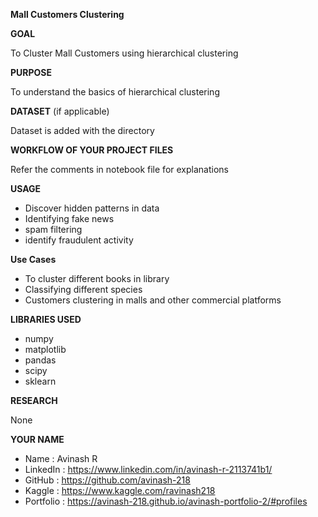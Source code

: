 **Mall Customers Clustering**

**GOAL**

To Cluster Mall Customers using hierarchical clustering

**PURPOSE**

To understand the basics of hierarchical clustering


**DATASET** (if applicable)

Dataset is added with the directory


**WORKFLOW OF YOUR PROJECT FILES**

Refer the comments in notebook file for explanations

**USAGE**

- Discover hidden patterns in data
- Identifying fake news
- spam filtering
- identify fraudulent activity

**Use Cases**
- To cluster different books in library
- Classifying different species
- Customers clustering in malls and other commercial platforms

**LIBRARIES USED**

- numpy
- matplotlib
- pandas
- scipy
- sklearn

**RESEARCH**

None

**YOUR NAME**

- Name : Avinash R
- LinkedIn : https://www.linkedin.com/in/avinash-r-2113741b1/
- GitHub : https://github.com/avinash-218
- Kaggle : https://www.kaggle.com/ravinash218
- Portfolio : https://avinash-218.github.io/avinash-portfolio-2/#profiles

